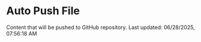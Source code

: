 # Auto Push File

Content that will be pushed to GitHub repository.
Last updated: 06/28/2025, 07:56:18 AM
